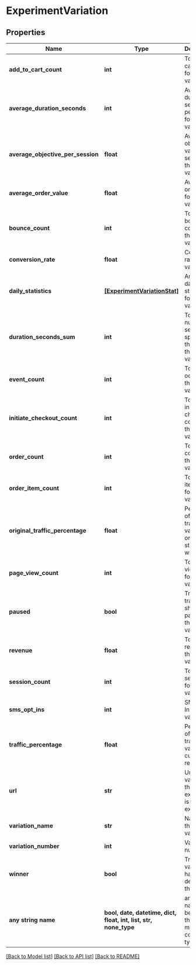# ExperimentVariation


## Properties
Name | Type | Description | Notes
------------ | ------------- | ------------- | -------------
**add_to_cart_count** | **int** | Total add to cart count for this variation | [optional] 
**average_duration_seconds** | **int** | Average duration seconds per session for this variation | [optional] 
**average_objective_per_session** | **float** | Average objective value per session for this variation | [optional] 
**average_order_value** | **float** | Average order value for this variation | [optional] 
**bounce_count** | **int** | Total bounce count for this variation | [optional] 
**conversion_rate** | **float** | Conversion rate for this variation | [optional] 
**daily_statistics** | [**[ExperimentVariationStat]**](ExperimentVariationStat.md) | Array of daily statistics for this variation | [optional] 
**duration_seconds_sum** | **int** | Total number of seconds spent on the site for this variation | [optional] 
**event_count** | **int** | Total event ocunt for this variation | [optional] 
**initiate_checkout_count** | **int** | Total initiate checkout count for this variation | [optional] 
**order_count** | **int** | Total order count for this variation | [optional] 
**order_item_count** | **int** | Total order item count for this variation | [optional] 
**original_traffic_percentage** | **float** | Percentage of the traffic the variation originally started out with | [optional] 
**page_view_count** | **int** | Total page view count for this variation | [optional] 
**paused** | **bool** | True if traffic should be paused to this variation | [optional] 
**revenue** | **float** | Total revenue for this variation | [optional] 
**session_count** | **int** | Total sessions for this variation | [optional] 
**sms_opt_ins** | **int** | SMS Opt Ins for this variation | [optional] 
**traffic_percentage** | **float** | Percentage of the traffic this variation is currently receiving | [optional] 
**url** | **str** | Url of the variation if this experiment is a url experiment. | [optional] 
**variation_name** | **str** | Name of the variation | [optional] 
**variation_number** | **int** | Variation number | [optional] 
**winner** | **bool** | True if this variation has been declared the winner | [optional] 
**any string name** | **bool, date, datetime, dict, float, int, list, str, none_type** | any string name can be used but the value must be the correct type | [optional]

[[Back to Model list]](../README.md#documentation-for-models) [[Back to API list]](../README.md#documentation-for-api-endpoints) [[Back to README]](../README.md)


